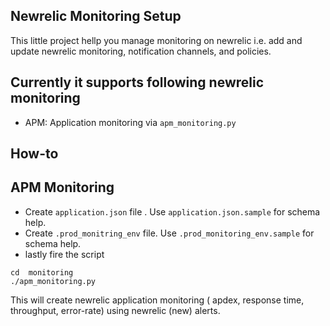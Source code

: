 Newrelic Monitoring Setup
-------

This little project hellp you manage monitoring on newrelic i.e. add and update
newrelic monitoring, notification channels, and policies.

Currently it supports following newrelic monitoring
-------

- APM: Application monitoring via `apm_monitoring.py`


How-to
----

APM Monitoring
-----

- Create `application.json` file . Use `application.json.sample` for schema
  help.
- Create `.prod_monitring_env` file. Use `.prod_monitoring_env.sample` for
  schema help.
- lastly fire the script

```
cd  monitoring
./apm_monitoring.py
```


This will create newrelic application monitoring ( apdex, response time,
throughput, error-rate) using newrelic (new) alerts.


